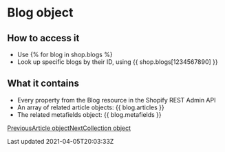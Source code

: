 # Blog object

## How to access it

- Use {% for blog in shop.blogs %}
- Look up specific blogs by their ID, using {{ shop.blogs[1234567890] }}

## What it contains

- Every property from the Blog resource in the Shopify REST Admin API
- An array of related article objects: {{ blog.articles }}
- The related metafields object: {{ blog.metafields }}

[PreviousArticle object](/platform/liquid/objects/shopify/article)[NextCollection object](/platform/liquid/objects/shopify/collection)

Last updated 2021-04-05T20:03:33Z